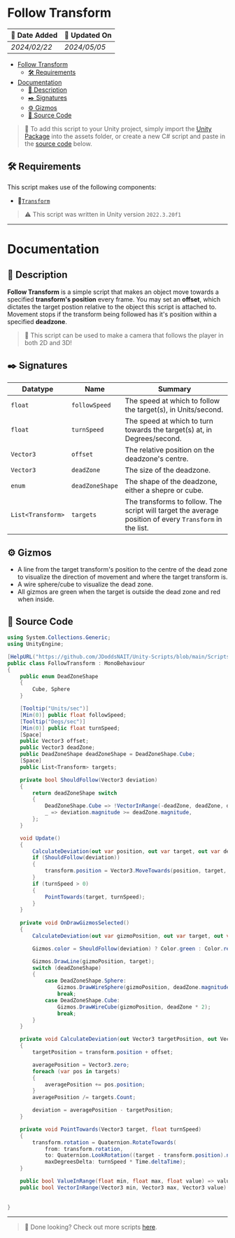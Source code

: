 # Follow Transform

| 📆 Date Added | 📆 Updated On |
|-|-|
|*2024/02/22*|*2024/05/05*|

- [Follow Transform](#follow-transform)
  - [🛠️ Requirements](#️-requirements)
- [Documentation](#documentation)
  - [📖 Description](#-description)
  - [✒️ Signatures](#️-signatures)
  - [⚙️ Gizmos](#️-gizmos)
  - [💾 Source Code](#-source-code)

> :paperclip: To add this script to your Unity project, simply import the [Unity Package](./followTransform.unitypackage) into the assets folder, or create a new C# script and paste in the [source code](#-source-code) below.

## 🛠️ Requirements

This script makes use of the following components:
- :link:[`Transform`][transform]

> :warning: This script was written in Unity version `2022.3.20f1`

---
# Documentation

## 📖 Description
**Follow Transform** is a simple script that makes an object move towards a specified **transform's position** every frame. You may set an **offset**, which dictates the target postion relative to the object this script is attached to. Movement stops if the transform being followed has it's position within a specified **deadzone**.

> :paperclip: This script can be used to make a camera that follows the player  in both 2D and 3D!

## ✒️ Signatures

| Datatype | Name | Summary |
|-|-|-|
| `float` | `followSpeed` | The speed at which to follow the target(s), in Units/second. |
| `float` | `turnSpeed` | The speed at which to turn towards the target(s) at, in Degrees/second. |
| `Vector3` | `offset` | The relative position on the deadzone's centre. |
| `Vector3` | `deadZone` | The size of the deadzone. |
| `enum` | `deadZoneShape` | The shape of the deadzone, either a shepre or cube. |
| `List<Transform>` | `targets` | The transforms to follow. The script will target the average position of every `Transform` in the list. |

## ⚙️ Gizmos
- A line from the target transform's position to the centre of the dead zone to visualize the direction of movement and where the target transform is.  
- A wire sphere/cube to visualize the dead zone. 
- All gizmos are green when the target is outside the dead zone and red when inside.

## 💾 Source Code
``` cs
using System.Collections.Generic;
using UnityEngine;

[HelpURL("https://github.com/JDoddsNAIT/Unity-Scripts/blob/main/Scripts/Follow-Transform/")]
public class FollowTransform : MonoBehaviour
{
    public enum DeadZoneShape
    {
        Cube, Sphere
    }

    [Tooltip("Units/sec")]
    [Min(0)] public float followSpeed;
    [Tooltip("Degs/sec")]
    [Min(0)] public float turnSpeed;
    [Space]
    public Vector3 offset;
    public Vector3 deadZone;
    public DeadZoneShape deadZoneShape = DeadZoneShape.Cube;
    [Space]
    public List<Transform> targets;

    private bool ShouldFollow(Vector3 deviation)
    {
        return deadZoneShape switch
        {
            DeadZoneShape.Cube => !VectorInRange(-deadZone, deadZone, deviation),
            _ => deviation.magnitude >= deadZone.magnitude,
        };
    }

    void Update()
    {
        CalculateDeviation(out var position, out var target, out var deviation);
        if (ShouldFollow(deviation))
        {
            transform.position = Vector3.MoveTowards(position, target, followSpeed * Time.deltaTime) - offset;
        }
        if (turnSpeed > 0)
        {
            PointTowards(target, turnSpeed);
        }
    }
    
    private void OnDrawGizmosSelected()
    {
        CalculateDeviation(out var gizmoPosition, out var target, out var deviation);

        Gizmos.color = ShouldFollow(deviation) ? Color.green : Color.red;

        Gizmos.DrawLine(gizmoPosition, target);
        switch (deadZoneShape)
        {
            case DeadZoneShape.Sphere:
                Gizmos.DrawWireSphere(gizmoPosition, deadZone.magnitude);
                break;
            case DeadZoneShape.Cube:
                Gizmos.DrawWireCube(gizmoPosition, deadZone * 2);
                break;
        }
    }

    private void CalculateDeviation(out Vector3 targetPosition, out Vector3 averagePosition, out Vector3 deviation)
    {
        targetPosition = transform.position + offset;

        averagePosition = Vector3.zero;
        foreach (var pos in targets)
        {
            averagePosition += pos.position;
        }
        averagePosition /= targets.Count;

        deviation = averagePosition - targetPosition;
    }

    private void PointTowards(Vector3 target, float turnSpeed)
    {
        transform.rotation = Quaternion.RotateTowards(
            from: transform.rotation,
            to: Quaternion.LookRotation((target - transform.position).normalized),
            maxDegreesDelta: turnSpeed * Time.deltaTime);
    }

    public bool ValueInRange(float min, float max, float value) => value >= min && value <= max;
    public bool VectorInRange(Vector3 min, Vector3 max, Vector3 value) => ValueInRange(min.x, max.x, value.x)
                                                                          && ValueInRange(min.y, max.y, value.y)
                                                                          && ValueInRange(min.z, max.z, value.z);
}

```
---
> :paperclip: Done looking? Check out more scripts [here](../).

[transform]: https://docs.unity3d.com/ScriptReference/Transform.html